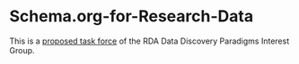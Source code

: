 # Schema.org-for-Research-Data
This is a [proposed task force](https://docs.google.com/document/d/1H6Ns-Te2tKg4sQpqgjPZebNdl_lOgjXLWgb_QggvQEQ) of the RDA Data Discovery Paradigms Interest Group.

